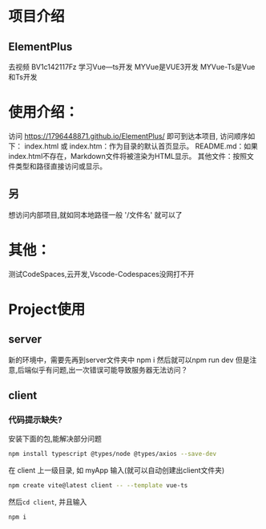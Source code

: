# 项目介绍
## ElementPlus
去视频 BV1c142117Fz 学习Vue—ts开发
MYVue是VUE3开发
MYVue-Ts是Vue和Ts开发

# 使用介绍：
访问 https://1796448871.github.io/ElementPlus/ 即可到达本项目,
访问顺序如下：
index.html 或 index.htm：作为目录的默认首页显示。
README.md：如果index.html不存在，Markdown文件将被渲染为HTML显示。
其他文件：按照文件类型和路径直接访问或显示。
## 另
想访问内部项目,就如同本地路径一般 '/文件名' 就可以了

# 其他：
测试CodeSpaces,云开发,Vscode-Codespaces没网打不开

# Project使用
## server
新的环境中，需要先再到server文件夹中 npm i
然后就可以npm run dev
但是注意,后端似乎有问题,出一次错误可能导致服务器无法访问？
## client

### 代码提示缺失?
安装下面的包,能解决部分问题
```bash
npm install typescript @types/node @types/axios --save-dev
```
在 client 上一级目录, 如 myApp 输入(就可以自动创建出client文件夹)

```bash
npm create vite@latest client -- --template vue-ts
```

然后`cd client`, 并且输入

```bash
npm i
```
